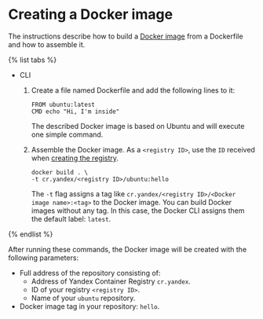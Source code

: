 # Creating a Docker image

The instructions describe how to build a [Docker image](../../concepts/docker-image.md) from a Dockerfile and how to assemble it.

{% list tabs %}

- CLI

  1. Create a file named Dockerfile and add the following lines to it:

      ```
      FROM ubuntu:latest
      CMD echo "Hi, I'm inside"
      ```

      The described Docker image is based on Ubuntu and will execute one simple command.

  1. Assemble the Docker image. As a `<registry ID>`, use the `ID` received when [creating the registry](../registry/registry-create.md).

      ```
      docker build . \
      -t cr.yandex/<registry ID>/ubuntu:hello
      ```

      The `-t` flag assigns a tag like `cr.yandex/<registry ID>/<Docker image name>:<tag>` to the Docker image. You can build Docker images without any tag. In this case, the Docker CLI assigns them the default label: `latest`.

{% endlist %}

After running these commands, the Docker image will be created with the following parameters:

- Full address of the repository consisting of:
    - Address of Yandex Container Registry `cr.yandex`.
    - ID of your registry `<registry ID>`.
    - Name of your `ubuntu` repository.
- Docker image tag in your repository: `hello`.
